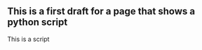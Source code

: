 ## This is a first draft for a page that shows a python script


<a href="rule.htm">
</a>




<p> This is a script </p>
